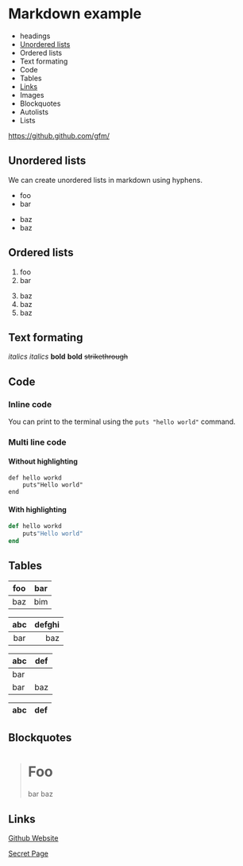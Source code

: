 # Markdown example

- headings
- [Unordered lists](#unordered-lists)
- Ordered lists
- Text formating
- Code
- Tables
- [Links](#links)
- Images
- Blockquotes
- Autolists
- Lists

https://github.github.com/gfm/

## Unordered lists

We can create unordered lists in markdown using hyphens.

- foo
- bar
+ baz
+ baz

## Ordered lists

1. foo
1. bar
3) baz
3) baz
3) baz

## Text formating
_italics_
*italics*
**bold**
__bold__
~~strikethrough~~

## Code

### Inline code
You can print to the terminal using the `puts "hello world"` command.

### Multi line code

#### Without highlighting

```
def hello workd 
    puts"Hello world"
end
```

#### With highlighting

```rb
def hello workd     
    puts"Hello world"
end
```

## Tables

| foo | bar |
| --- | --- |
| baz | bim |

| abc | defghi |
:-: | -----------:
bar | baz

| abc | def |
| --- | --- |
| bar |
| bar | baz | boo |

| abc | def |
| --- | --- |


## Blockquotes

> # Foo
> bar
> baz

## Links
[Github Website](https://github.com)

[Secret Page](Secret.md)